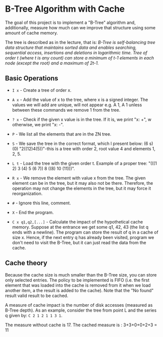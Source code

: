 # B-Tree Algorithm with Cache

The goal of this project is to implement a "B-Tree" algorithm and, additionally, measure how much can we improve that structure using some amount of cache memory.

The tree is described as in the lecture, that is: *B-Tree is self-balancing tree data structure that maintains sorted data and enables searching, sequential access, insertions and deletions in logarithmic time. Tree of order t (where t is any count) can store a minimum of t-1 elements in each node (except the root) and a maximum of 2t-1.* 

## Basic Operations

- `I x` - Create a tree of order x.

- `A x` - Add the value of x to the tree, where x is a signed integer. The values we will add are unique, will not appear e.g. A 1, A 1 unless between these commands we remove 1 from the tree.

- `? x` - Check if the given x value is in the tree. If it is, we print "x: +", w otherwise, we print "x: -".

- `P` - We list all the elements that are in the ZN tree.

- `S` - We save the tree in the correct format, which I present below: (6 s) (0) "2((12)4(5))"-this is a tree with order 2, root value 4 and elements 1, 2, 5.

- `L t` - Load the tree with the given order t. Example of a proper tree: "(((1 2) 3 (4) 5 (6 7)) 8 ((8) 10 (11)))".

- `R x` - We remove the element with value x from the tree. The given element can be in the tree, but it may also not be there. Therefore, the operation may not change the elements in the tree, but it may force it reorganization.

- `#` - Ignore this line, comment.

- `X` - End the program.

- `C x q1,q2,[...]` - Calculate the impact of the hypothetical cache memory. Suppose at the entrance we get some q1, 42, 43 (the list q ends with a newline). The program can store the result of q in a cache of size x. Hence, if the next entry q has already been visited, program we don't need to visit the B-Tree, but it can just read the data from the cache.

## Cache theory

Because the cache size is much smaller than the B-Tree size, you can store only selected entries. The policy to be implemented is FIFO (i.e. the first element that was loaded into the cache is removed from it when we load another item, a the result is added to the cache). Note that the "No found" result valid result to be cached.

A measure of cache impact is the number of disk accesses (measured as B-Tree depth). As an example, consider the tree from point L and the series q given by: `C 2 1 2 1 1 3 1`.

The measure without cache is 17. The cached measure is : 3+3+0+0+2+3 = 11